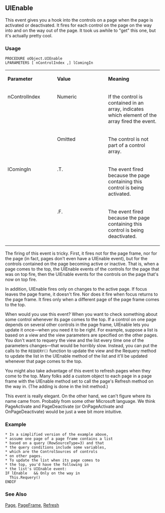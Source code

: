 ## UIEnable

This event gives you a hook into the controls on a page when the page is activated or deactivated. It fires for each control on the page on the way into and on the way out of the page. It took us awhile to "get" this one, but it's actually pretty cool.

### Usage

```foxpro
PROCEDURE oObject.UIEnable
LPARAMETERS [ nControlIndex ,] lComingIn
```
<table>
<tr>
  <td width="32%" valign="top">
  <p><b>Parameter</b></p>
  </td>
  <td width="23%" valign="top">
  <p><b>Value</b></p>
  </td>
  <td width="45%" valign="top">
  <p><b>Meaning</b></p>
  </td>
 </tr>
<tr>
  <td width="32%" rowspan="2" valign="top">
  <p>nControlIndex</p>
  </td>
  <td width="23%" valign="top">
  <p>Numeric</p>
  </td>
  <td width="45%" valign="top">
  <p>If the control is contained in an array, indicates which element of the array fired the event.</p>
  </td>
 </tr>
<tr>
  <td width="33%" valign="top">
  <p>Omitted</p>
  </td>
  <td width="67%" valign="top">
  <p>The control is not part of a control array.</p>
  </td>
 </tr>
<tr>
  <td width="32%" rowspan="2" valign="top">
  <p>lComingIn</p>
  </td>
  <td width="23%" valign="top">
  <p>.T.</p>
  </td>
  <td width="45%" valign="top">
  <p>The event fired because the page containing this control is being activated.</p>
  </td>
 </tr>
<tr>
  <td width="33%" valign="top">
  <p>.F.</p>
  </td>
  <td width="67%" valign="top">
  <p>The event fired because the page containing this control is being deactivated.</p>
  </td>
 </tr>
</table>

The firing of this event is tricky. First, it fires not for the page frame, nor for the page (in fact, pages don't even have a UIEnable event), but for the controls contained on the page becoming active or inactive. That is, when a page comes to the top, the UIEnable events of the controls for the page that was on top fire, then the UIEnable events for the controls on the page that's now on top fire.

In addition, UIEnable fires only on changes to the active page. If focus leaves the page frame, it doesn't fire. Nor does it fire when focus returns to the page frame. It fires only when a different page of the page frame comes to the top.

When would you use this event? When you want to check something about some control whenever its page comes to the top. If a control on one page depends on several other controls in the page frame, UIEnable lets you update it once&mdash;when you need it to be right. For example, suppose a list is based on a view and the view parameters are specified on the other pages. You don't want to requery the view and the list every time one of the parameters changes&mdash;that would be horribly slow. Instead, you can put the calls to the `REQUERY()` function to update the view and the Requery method to update the list in the UIEnable method of the list and it'll be updated whenever that page comes to the top.

You might also take advantage of this event to refresh pages when they come to the top. Many folks add a custom object to each page in a page frame with the UIEnable method set to call the page's Refresh method on the way in. (The adding is done in the Init method.)

This event is really elegant. On the other hand, we can't figure where its name came from. Probably from some other Microsoft language. We think PageActivate and PageDeactivate (or OnPageActivate and OnPageDeactivate) would be just a wee bit more intuitive.

### Example

```foxpro
* In a simplified version of the example above,
* assume one page of a page frame contains a list
* based on a query (RowSourceType=3) and that
* the query conditions include some variables,
* which are the ControlSources of controls
* on other pages.
* To update the list when its page comes to
* the top, you'd have the following in
* the list's UIEnable event:
IF lEnable   && Only on the way in
  This.Requery()
ENDIF
```
### See Also

[Page](s4g524.md), [PageFrame](s4g524.md), [Refresh](s4g616.md)